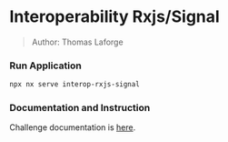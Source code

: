 # Interoperability Rxjs/Signal

> Author: Thomas Laforge

### Run Application

```bash
npx nx serve interop-rxjs-signal
```

### Documentation and Instruction

Challenge documentation is [here](https://angular-challenges.vercel.app/challenges/angular/30-interop-rxjs-signal/).

